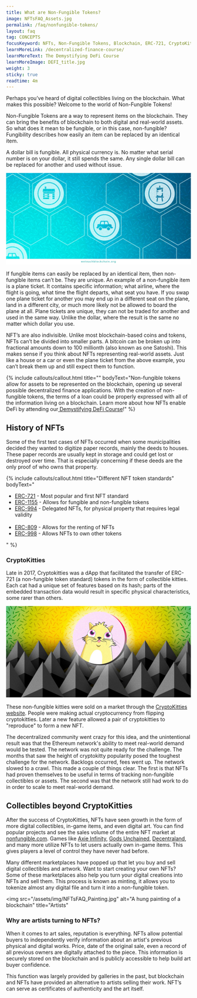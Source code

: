 ```yaml
---
title: What are Non-Fungible Tokens?
image: NFTsFAQ_Assets.jpg
permalink: /faq/nonfungible-tokens/
layout: faq
tag: CONCEPTS
focusKeyword: NFTs, Non-Fungible Tokens, Blockchain, ERC-721, CryptoKitties, Collectibles, Digital Collectibles 
learnMoreLink: /decentralized-finance-course/
learnMoreText: The Demystifying DeFi Course
learnMoreImage: DEFI_title.jpg
weight: 3
sticky: true
readtime: 4m
---
```

<p>Perhaps you’ve heard of digital collectibles living on the blockchain. What makes this possible? Welcome to the world of Non-Fungible Tokens!</p>

<p>Non-Fungible Tokens are a way to represent items on the blockchain. They can bring the benefits of blockchain to both digital and real-world assets. So what does it mean to be fungible, or in this case, non-fungible? Fungibility describes how easily an item can be replaced by an identical item.</p>

<p>A dollar bill is fungible. All physical currency is. No matter what serial number is on your dollar, it still spends the same. Any single dollar bill can be replaced for another and used without issue.</p>

<img src="/assets/img/AssetManagement.jpg" alt="Different items as tokens" title="Tokens on a blockchain">

<p>If fungible items can easily be replaced by an identical item, then non-fungible items can’t be. They are unique. An example of a non-fungible item is a plane ticket. It contains specific information; what airline, where the flight is going, what time the flight departs, what seat you have. If you swap one plane ticket for another you may end up in a different seat on the plane, land in a different city, or much more likely not be allowed to board the plane at all. Plane tickets are unique, they can not be traded for another and used in the same way. Unlike the dollar, where the result is the same no matter which dollar you use.</p>

<p>NFT’s are also indivisible. Unlike most blockchain-based coins and tokens, NFTs can’t be divided into smaller parts. A bitcoin can be broken up into fractional amounts down to 100 millionth (also known as one Satoshi). This makes sense if you think about NFTs representing real-world assets. Just like a house or a car or even the plane ticket from the above example, you can’t break them up and still expect them to function.</p>

{% include callouts/callout.html
   title=""
	bodyText="Non-fungible tokens allow for assets to be represented on the blockchain, opening up several possible decentralized finance applications. With the creation of non-fungible tokens, the terms of a loan could be properly expressed with all of the information living on a blockchain. Learn more about how NFTs enable DeFi by attending our<a href='/decentralized-finance-course/'> Demystifying DeFi Course</a>!"
%}

<h2>History of NFTs</h2>
<p>Some of the first test cases of NFTs occurred when some municipalities decided they wanted to digitize paper records, mainly the deeds to houses. These paper records are usually kept in storage and could get lost or destroyed over time. That is especially concerning if these deeds are the only proof of who owns that property.</p>

{% include callouts/callout.html
   title="Different NFT token standards"
	bodyText="
	<ul>
	<li><a href='https://eips.ethereum.org/EIPS/eip-721'>ERC-721</a> - Most popular and first NFT standard</li>
	<li><a href='https://eips.ethereum.org/EIPS/eip-1155'>ERC-1155</a> - Allows for fungible and non-fungible tokens</li>
	<li><a href='https://github.com/ethereum/EIPs/issues/994'>ERC-994</a> - Delegated NFTs, for physical property that requires legal validity</li>   
	<li><a href='https://github.com/ethereum/EIPs/issues/809'>ERC-809</a> - Allows for the renting of NFTs</li>
	<li><a href='https://github.com/ethereum/EIPs/issues/998'>ERC-998</a> - Allows NFTs to own other tokens</li>
	</ul>"
%}

<h3>CryptoKitties</h3>
<p>Late in 2017, Cryptokitties was a dApp that facilitated the transfer of ERC-721 (a non-fungible token standard) tokens in the form of collectible kitties. Each cat had a unique set of features based on its hash; parts of the embedded transaction data would result in specific physical characteristics, some rarer than others.</p>

<img src="/assets/img/NFTsFAQ_cyptokitties.jpg" alt="A cryptokitty over a bunch of Ethereum logos" title="Cryptokitties">

<p>These non-fungible kitties were sold on a market through the <a href="https://www.cryptokitties.co/">CryptoKitties website</a>. People were making actual cryptocurrency from flipping cryptokitties. Later a new feature allowed a pair of cryptokitties to "reproduce" to form a new NFT.</p>

<p>The decentralized community went crazy for this idea, and the unintentional result was that the Ethereum network's ability to meet real-world demand would be tested. The network was not quite ready for the challenge. The months that saw the height of cryptokitty popularity posed the toughest challenge for the network. Backlogs occurred, fees went up. The network slowed to a crawl. This made a couple of things clear. The first is that NFTs had proven themselves to be useful in terms of tracking non-fungible collectibles or assets. The second was that the network still had work to do in order to scale to meet real-world demand.</p>

<h2>Collectibles beyond CryptoKitties</h2>
<p>After the success of CryptoKitties, NFTs have seen growth in the form of more digital collectibles, in-game items, and even digital art. You can find popular projects and see the sales volume of the entire NFT market at <a href="https://nonfungible.com/">nonfungible.com</a>. Games like <a href="https://axieinfinity.com/">Axie Infinity</a>, <a href="https://godsunchained.com/">Gods Unchained</a>, <a href="https://decentraland.org/">Decentraland</a>, and many more utilize NFTs to let users actually own in-game items. This gives players a level of control they have never had before.</p>

<p>Many different marketplaces have popped up that let you buy and sell digital collectibles and artwork. Want to start creating your own NFTs? Some of these marketplaces also help you turn your digital creations into NFTs and sell them. This process is known as minting, it allows you to tokenize almost any digital file and turn it into a non-fungible token.</p>

<img src="/assets/img/NFTsFAQ_Painting.jpg" alt="A hung painting of a blockchain" title="Artists"

<h3>Why are artists turning to NFTs?</h3>
<p>When it comes to art sales, reputation is everything. NFTs allow potential buyers to independently verify information about an artist's previous physical and digital works. Price, date of the original sale, even a record of all previous owners are digitally attached to the piece. This information is securely stored on the blockchain and is publicly accessible to help build art buyer confidence.</p>

<p>This function was largely provided by galleries in the past, but blockchain and NFTs have provided an alternative to artists selling their work. NFT’s can serve as certificates of authenticity and the art itself.</p>
